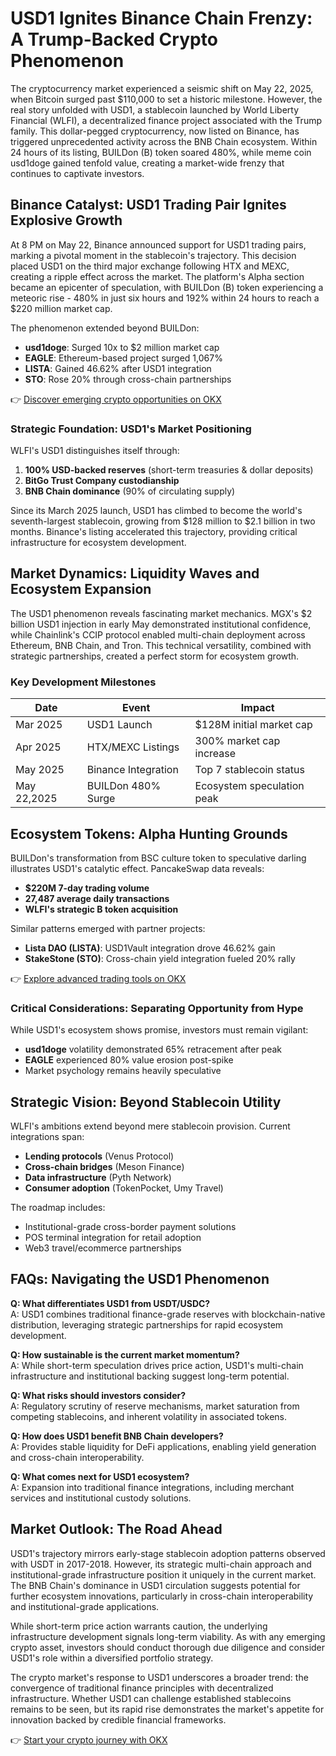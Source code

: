 # USD1 Ignites Binance Chain Frenzy: A Trump-Backed Crypto Phenomenon

The cryptocurrency market experienced a seismic shift on May 22, 2025, when Bitcoin surged past $110,000 to set a historic milestone. However, the real story unfolded with USD1, a stablecoin launched by World Liberty Financial (WLFI), a decentralized finance project associated with the Trump family. This dollar-pegged cryptocurrency, now listed on Binance, has triggered unprecedented activity across the BNB Chain ecosystem. Within 24 hours of its listing, BUILDon (B) token soared 480%, while meme coin usd1doge gained tenfold value, creating a market-wide frenzy that continues to captivate investors.

## Binance Catalyst: USD1 Trading Pair Ignites Explosive Growth

At 8 PM on May 22, Binance announced support for USD1 trading pairs, marking a pivotal moment in the stablecoin's trajectory. This decision placed USD1 on the third major exchange following HTX and MEXC, creating a ripple effect across the market. The platform's Alpha section became an epicenter of speculation, with BUILDon (B) token experiencing a meteoric rise - 480% in just six hours and 192% within 24 hours to reach a $220 million market cap.

The phenomenon extended beyond BUILDon:
- **usd1doge**: Surged 10x to $2 million market cap
- **EAGLE**: Ethereum-based project surged 1,067%
- **LISTA**: Gained 46.62% after USD1 integration
- **STO**: Rose 20% through cross-chain partnerships

👉 [Discover emerging crypto opportunities on OKX](https://bit.ly/okx-bonus)

### Strategic Foundation: USD1's Market Positioning

WLFI's USD1 distinguishes itself through:
1. **100% USD-backed reserves** (short-term treasuries & dollar deposits)
2. **BitGo Trust Company custodianship**
3. **BNB Chain dominance** (90% of circulating supply)

Since its March 2025 launch, USD1 has climbed to become the world's seventh-largest stablecoin, growing from $128 million to $2.1 billion in two months. Binance's listing accelerated this trajectory, providing critical infrastructure for ecosystem development.

## Market Dynamics: Liquidity Waves and Ecosystem Expansion

The USD1 phenomenon reveals fascinating market mechanics. MGX's $2 billion USD1 injection in early May demonstrated institutional confidence, while Chainlink's CCIP protocol enabled multi-chain deployment across Ethereum, BNB Chain, and Tron. This technical versatility, combined with strategic partnerships, created a perfect storm for ecosystem growth.

### Key Development Milestones
| Date       | Event                              | Impact                      |
|------------|------------------------------------|-----------------------------|
| Mar 2025   | USD1 Launch                        | $128M initial market cap    |
| Apr 2025   | HTX/MEXC Listings                  | 300% market cap increase    |
| May 2025   | Binance Integration                | Top 7 stablecoin status     |
| May 22,2025| BUILDon 480% Surge                 | Ecosystem speculation peak  |

## Ecosystem Tokens: Alpha Hunting Grounds

BUILDon's transformation from BSC culture token to speculative darling illustrates USD1's catalytic effect. PancakeSwap data reveals:
- **$220M 7-day trading volume**
- **27,487 average daily transactions**
- **WLFI's strategic B token acquisition**

Similar patterns emerged with partner projects:
- **Lista DAO (LISTA)**: USD1Vault integration drove 46.62% gain
- **StakeStone (STO)**: Cross-chain yield integration fueled 20% rally

👉 [Explore advanced trading tools on OKX](https://bit.ly/okx-bonus)

### Critical Considerations: Separating Opportunity from Hype

While USD1's ecosystem shows promise, investors must remain vigilant:
- **usd1doge** volatility demonstrated 65% retracement after peak
- **EAGLE** experienced 80% value erosion post-spike
- Market psychology remains heavily speculative

## Strategic Vision: Beyond Stablecoin Utility

WLFI's ambitions extend beyond mere stablecoin provision. Current integrations span:
- **Lending protocols** (Venus Protocol)
- **Cross-chain bridges** (Meson Finance)
- **Data infrastructure** (Pyth Network)
- **Consumer adoption** (TokenPocket, Umy Travel)

The roadmap includes:
- Institutional-grade cross-border payment solutions
- POS terminal integration for retail adoption
- Web3 travel/ecommerce partnerships

## FAQs: Navigating the USD1 Phenomenon

**Q: What differentiates USD1 from USDT/USDC?**  
A: USD1 combines traditional finance-grade reserves with blockchain-native distribution, leveraging strategic partnerships for rapid ecosystem development.

**Q: How sustainable is the current market momentum?**  
A: While short-term speculation drives price action, USD1's multi-chain infrastructure and institutional backing suggest long-term potential.

**Q: What risks should investors consider?**  
A: Regulatory scrutiny of reserve mechanisms, market saturation from competing stablecoins, and inherent volatility in associated tokens.

**Q: How does USD1 benefit BNB Chain developers?**  
A: Provides stable liquidity for DeFi applications, enabling yield generation and cross-chain interoperability.

**Q: What comes next for USD1 ecosystem?**  
A: Expansion into traditional finance integrations, including merchant services and institutional custody solutions.

## Market Outlook: The Road Ahead

USD1's trajectory mirrors early-stage stablecoin adoption patterns observed with USDT in 2017-2018. However, its strategic multi-chain approach and institutional-grade infrastructure position it uniquely in the current market. The BNB Chain's dominance in USD1 circulation suggests potential for further ecosystem innovations, particularly in cross-chain interoperability and institutional-grade applications.

While short-term price action warrants caution, the underlying infrastructure development signals long-term viability. As with any emerging crypto asset, investors should conduct thorough due diligence and consider USD1's role within a diversified portfolio strategy.

The crypto market's response to USD1 underscores a broader trend: the convergence of traditional finance principles with decentralized infrastructure. Whether USD1 can challenge established stablecoins remains to be seen, but its rapid rise demonstrates the market's appetite for innovation backed by credible financial frameworks.

👉 [Start your crypto journey with OKX](https://bit.ly/okx-bonus)